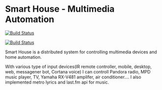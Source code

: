 # Smart House - Multimedia Automation

[![Build Status](https://travis-ci.org/filipkristo/smart-house.svg?branch=master)](https://travis-ci.org/filipkristo/smart-house)

[![Build Status](https://filipkristo.visualstudio.com/smart-house/_apis/build/status/filipkristo.smart-house?branchName=master)](https://filipkristo.visualstudio.com/smart-house/_build/latest?definitionId=3&branchName=master)

Smart House is a distributed system for controlling multimedia devices and home automation. 

With various type of input devices(IR remote controller, mobile, desktop, web, messagener bot, Cortana voice) I can controll Pandora radio, MPD music player, TV, Yamaha RX-V481 amplifer, air conditioner.... I also implemented metro lyrics and last.fm api for music.
